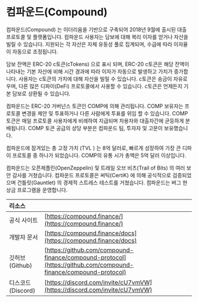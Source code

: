 # 컴파운드\(Compound\)

컴파운드\(Compound\) 는 이더리움을 기반으로 구축되어 2018년 9월에 출시된 대출 프로토콜 및 플랫폼입니다. 컴파운드 사용자는 담보에 대해 복리 이자를 얻거나 자산을 빌릴 수 있습니다. 지원되는 각 자산은 자체 유동성 풀로 집계되며, 수급에 따라 이자율이 자동으로 조정됩니다.

담보 잔액은 ERC-20 c토큰\(cTokens\) 으로 표시 되며, ERC-20 c토큰은 해당 잔액이 나타내는 기본 자산에 비해 시간 경과에 따라 이자가 자동으로 발생하고 가치가 증가합니다. 사용자는 c토큰의 가치에 대해 자산을 빌릴 수 있습니다. c토큰은 송금이 자유로우며, 다른 많은 디파이\(DeFi\) 프로토콜에서 사용할 수 있습니다. c토큰은 언제든지 기본 담보로 상환될 수 있습니다.

컴파운드는 ERC-20 거버넌스 토큰인 COMP에 의해 관리됩니다. COMP 보유자는 프로토콜 변경을 제안 및 투표하거나 다른 사람에게 투표를 위임 할 수 있습니다. COMP 토큰은 매일 프로토콜 사용자에게 비례하여 지급되며 차용자와 대출자간에 균등하게 분배됩니다. COMP 토큰 공급의 상당 부분은 컴파운드 팀, 투자자 및 고문이 보유했습니다.

컴파운드에 잠겨있는 총 고정 가치  \(TVL \) 는 8억 달러로, 빠르게 성장하여 가장 큰 디파이 프로토콜 중 하나가 되었습니다. COMP의 유통 시가 총액은 5억 달러 이상입니다.

컴파운드는 오픈제플린\(OpenZeppelin\) 및 트레일 오브 비츠\(Trail of Bits\) 의 여러 보안 감사를 거쳤습니다. 컴파운드 프로토콜은 써틱\(CertiK\) 에 의해 공식적으로 검증되었으며 건틀릿\(Gauntlet\) 의 경제적 스트레스 테스트를 거쳤습니다. 컴파운드는 버그 현상금 프로그램을 운영합니다.

| 리소스 |  |
| :--- | :--- |
| 공식 사이트 | [https://compound.finance/](https://compound.finance/) |
| 개발자 문서 | [https://compound.finance/docs](https://compound.finance/docs) |
| 깃허브\(Github\) | [https://github.com/compound-finance/compound-protocol](https://github.com/compound-finance/compound-protocol) |
| 디스코드\(Discord\) | [https://discord.com/invite/cU7vmVW](https://discord.com/invite/cU7vmVW) |

